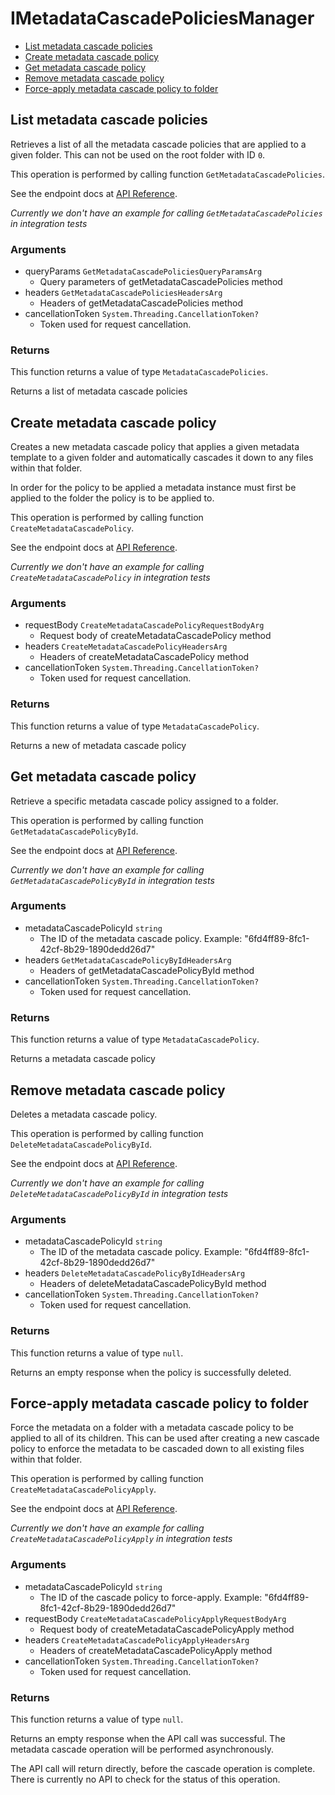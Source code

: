 # IMetadataCascadePoliciesManager


- [List metadata cascade policies](#list-metadata-cascade-policies)
- [Create metadata cascade policy](#create-metadata-cascade-policy)
- [Get metadata cascade policy](#get-metadata-cascade-policy)
- [Remove metadata cascade policy](#remove-metadata-cascade-policy)
- [Force-apply metadata cascade policy to folder](#force-apply-metadata-cascade-policy-to-folder)

## List metadata cascade policies

Retrieves a list of all the metadata cascade policies
that are applied to a given folder. This can not be used on the root
folder with ID `0`.

This operation is performed by calling function `GetMetadataCascadePolicies`.

See the endpoint docs at
[API Reference](https://developer.box.com/reference/get-metadata-cascade-policies/).

*Currently we don't have an example for calling `GetMetadataCascadePolicies` in integration tests*

### Arguments

- queryParams `GetMetadataCascadePoliciesQueryParamsArg`
  - Query parameters of getMetadataCascadePolicies method
- headers `GetMetadataCascadePoliciesHeadersArg`
  - Headers of getMetadataCascadePolicies method
- cancellationToken `System.Threading.CancellationToken?`
  - Token used for request cancellation.


### Returns

This function returns a value of type `MetadataCascadePolicies`.

Returns a list of metadata cascade policies


## Create metadata cascade policy

Creates a new metadata cascade policy that applies a given
metadata template to a given folder and automatically
cascades it down to any files within that folder.

In order for the policy to be applied a metadata instance must first
be applied to the folder the policy is to be applied to.

This operation is performed by calling function `CreateMetadataCascadePolicy`.

See the endpoint docs at
[API Reference](https://developer.box.com/reference/post-metadata-cascade-policies/).

*Currently we don't have an example for calling `CreateMetadataCascadePolicy` in integration tests*

### Arguments

- requestBody `CreateMetadataCascadePolicyRequestBodyArg`
  - Request body of createMetadataCascadePolicy method
- headers `CreateMetadataCascadePolicyHeadersArg`
  - Headers of createMetadataCascadePolicy method
- cancellationToken `System.Threading.CancellationToken?`
  - Token used for request cancellation.


### Returns

This function returns a value of type `MetadataCascadePolicy`.

Returns a new of metadata cascade policy


## Get metadata cascade policy

Retrieve a specific metadata cascade policy assigned to a folder.

This operation is performed by calling function `GetMetadataCascadePolicyById`.

See the endpoint docs at
[API Reference](https://developer.box.com/reference/get-metadata-cascade-policies-id/).

*Currently we don't have an example for calling `GetMetadataCascadePolicyById` in integration tests*

### Arguments

- metadataCascadePolicyId `string`
  - The ID of the metadata cascade policy. Example: "6fd4ff89-8fc1-42cf-8b29-1890dedd26d7"
- headers `GetMetadataCascadePolicyByIdHeadersArg`
  - Headers of getMetadataCascadePolicyById method
- cancellationToken `System.Threading.CancellationToken?`
  - Token used for request cancellation.


### Returns

This function returns a value of type `MetadataCascadePolicy`.

Returns a metadata cascade policy


## Remove metadata cascade policy

Deletes a metadata cascade policy.

This operation is performed by calling function `DeleteMetadataCascadePolicyById`.

See the endpoint docs at
[API Reference](https://developer.box.com/reference/delete-metadata-cascade-policies-id/).

*Currently we don't have an example for calling `DeleteMetadataCascadePolicyById` in integration tests*

### Arguments

- metadataCascadePolicyId `string`
  - The ID of the metadata cascade policy. Example: "6fd4ff89-8fc1-42cf-8b29-1890dedd26d7"
- headers `DeleteMetadataCascadePolicyByIdHeadersArg`
  - Headers of deleteMetadataCascadePolicyById method
- cancellationToken `System.Threading.CancellationToken?`
  - Token used for request cancellation.


### Returns

This function returns a value of type `null`.

Returns an empty response when the policy
is successfully deleted.


## Force-apply metadata cascade policy to folder

Force the metadata on a folder with a metadata cascade policy to be applied to
all of its children. This can be used after creating a new cascade policy to
enforce the metadata to be cascaded down to all existing files within that
folder.

This operation is performed by calling function `CreateMetadataCascadePolicyApply`.

See the endpoint docs at
[API Reference](https://developer.box.com/reference/post-metadata-cascade-policies-id-apply/).

*Currently we don't have an example for calling `CreateMetadataCascadePolicyApply` in integration tests*

### Arguments

- metadataCascadePolicyId `string`
  - The ID of the cascade policy to force-apply. Example: "6fd4ff89-8fc1-42cf-8b29-1890dedd26d7"
- requestBody `CreateMetadataCascadePolicyApplyRequestBodyArg`
  - Request body of createMetadataCascadePolicyApply method
- headers `CreateMetadataCascadePolicyApplyHeadersArg`
  - Headers of createMetadataCascadePolicyApply method
- cancellationToken `System.Threading.CancellationToken?`
  - Token used for request cancellation.


### Returns

This function returns a value of type `null`.

Returns an empty response when the API call was successful. The metadata
cascade operation will be performed asynchronously.

The API call will return directly, before the cascade operation
is complete. There is currently no API to check for the status of this
operation.


